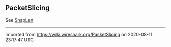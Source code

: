 ## PacketSlicing

See [SnapLen](/SnapLen)

---

Imported from https://wiki.wireshark.org/PacketSlicing on 2020-08-11 23:17:47 UTC
